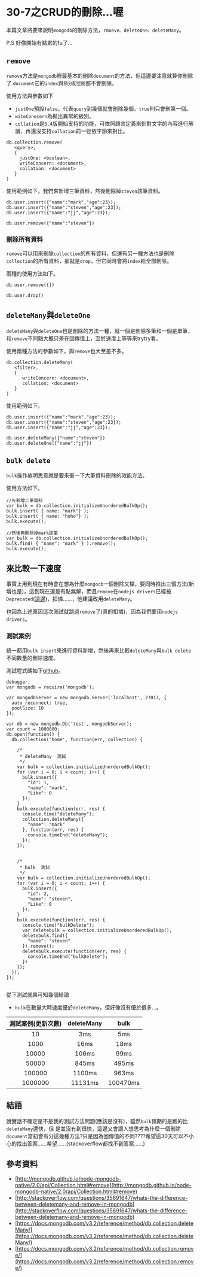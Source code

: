 # 30-7之CRUD的刪除…喔

本篇文章將要來說明`mongodb`的刪除方法，`rmoeve、deleteOne、deleteMany`。

P.S 好像開始有點累的fu了…

## `remove`
`remove`方法是`mongodb`裡最基本的刪除`document`的方法，但這邊要注意就算你刪除了
`document`它的`index`與`預分配空間`都不會刪除。

使用方法與參數如下

* `justOne`預設`false`，代表`query`到幾個就會刪除幾個，`true`則只會刪第一個。
* `witeConecern`為拋出異常的級別。
* `collation`是`3.4`版開始支持的功能，可依照語言定義來針對文字的內容進行解讀，再還沒支持`collation`前一徑依字節來對比。

```
db.collection.remove(
   <query>,
   {
     justOne: <boolean>,
     writeConcern: <document>,
     collation: <document>
   }
)
```

使用範例如下，我們來新增三筆資料，然後刪除掉`steven`該筆資料。

```
db.user.insert({"name":"mark","age":23});
db.user.insert({"name":"steven","age":23});
db.user.insert({"name":"jj","age":23});

db.user.remove({"name":"steven"})

```


### 刪除所有資料
`remove`可以用來刪除`collection`的所有資料，但還有另一種方法也是刪除`collection`的所有資料，那就是`drop`，但它同時會將`index`給全部刪除。

兩種的使用方法如下。

```
db.user.remove({})

db.user.drop()

```

## `deleteMany`與`deleteOne`
`deleteMany`與`deleteOne`也是刪除的方法一種，就一個是刪除多筆和一個是單筆，和`remove`不同點大概只差在回傳值上，至於速度上等等來trytry看。

使用兩種方法的參數如下，與`remove`也大至差不多。

```
db.collection.deleteMany(
   <filter>,
   {
      writeConcern: <document>,
      collation: <document>
   }
)
```
使用範例如下。

```
db.user.insert({"name":"mark","age":23});
db.user.insert({"name":"steven","age":23});
db.user.insert({"name":"jj","age":23});

db.user.deleteMany({"name":"steven"})
db.user.deleteOne({"name":"jj"})

```

## `bulk delete`
`bulk`操作故明思意就是要來衝一下大筆資料刪除的效能方法。

使用方法如下。

```
//先新增二筆資料
var bulk = db.collection.initializeUnorderedBulkOp();
bulk.insert( { name: "mark"} );
bulk.insert( { name: "hoho"} );
bulk.execute();

//然後再刪除掉mark該筆
var bulk = db.collection.initializeUnorderedBulkOp();
bulk.find( { "name": "mark" } ).remove();
bulk.execute();

```

## 來比較一下速度
事實上用到現在有時會在想為什麼`mongodb`一個刪除文檔，要同時推出三個方法(新增也是)，這到現在還是有點無解，而且`remove`在`nodejs drivers`已經被`Deprecated`([這邊](http://mongodb.github.io/node-mongodb-native/2.0/api/Collection.html#remove))，扣憐……，他建議改用`deleteMany`。

也因為上述原因這次測試就跳過`remove`了(真的扣憐)，因為我們要用`nodejs drivers`。

### 測試案例
統一都用`bulk insert`來進行資料新增，然後再來比較`deleteMany`與`bulk delete`不同數量的刪除速度。

測試程式碼如下[github](https://github.com/h091237557/30-MongoDB/tree/master/Test/30-7)。

```
debugger;
var mongodb = require('mongodb');

var mongodbServer = new mongodb.Server('localhost', 27017, {
  auto_reconnect: true,
  poolSize: 10
});

var db = new mongodb.Db('test', mongodbServer);
var count = 1000000;
db.open(function() {
  db.collection('home', function(err, collection) {

    /*
     * deleteMany  測試 
     */
    var bulk = collection.initializeUnorderedBulkOp();
    for (var i = 0; i < count; i++) {
      bulk.insert({
        "id": 1,
        "name": "mark",
        "Like": 0
      });
    }
    bulk.execute(function(err, res) {
      console.time("deleteMany");
      collection.deleteMany({
        "name": "mark"
      }, function(err, res) {
        console.timeEnd("deleteMany");
      });
    });


    /*
     * bulk  測試 
     */
    var bulk = collection.initializeUnorderedBulkOp();
    for (var i = 0; i < count; i++) {
      bulk.insert({
        "id": 2,
        "name": "steven",
        "Like": 0
      });
    }
    bulk.execute(function(err, res) {
      console.time("bulkDelete");
      var deletebulk = collection.initializeUnorderedBulkOp();
      deletebulk.find({
        "name": "steven"
      }).remove();
      deletebulk.execute(function(err, res) {
        console.timeEnd("bulkDelete");
      })
    });
  });
});


```
從下測試就果可知幾個結論

* `bulk`在數量大時速度優於`deleteMany`，但好像沒有優於很多…。

| 測試案例(更新次數)       | deleteMany           | bulk  |
| :-------------: |:-------------:| :-----:|
| 10      | 3ms | 5ms |
| 1000      | 16ms      |   18ms |
| 10000 | 106ms      |    99ms |
| 50000 | 845ms      |    495ms |
| 100000 | 1100ms      |    963ms |
| 1000000 | 11131ms      |    100470ms |

## 結語
說實話不確定是不是我的測試方法問題(應該是沒有)，雖然`bulk`預期的是跑的比`deleteMany`還快，但
是並沒有到很快，這邊又會讓人想思考為什麼一個刪除`document`當初會有分這幾種方法?只是因為回傳值的不同????希望這30天可以不小心的找出答案……希望……(stackoverflow都找不到答案……)

## 參考資料
* [http://mongodb.github.io/node-mongodb-native/2.0/api/Collection.html#remove](http://mongodb.github.io/node-mongodb-native/2.0/api/Collection.html#remove)
* [http://stackoverflow.com/questions/35691647/whats-the-difference-between-deletemany-and-remove-in-mongodb](http://stackoverflow.com/questions/35691647/whats-the-difference-between-deletemany-and-remove-in-mongodb)
* [https://docs.mongodb.com/v3.2/reference/method/db.collection.deleteMany/](https://docs.mongodb.com/v3.2/reference/method/db.collection.deleteMany/)
* [https://docs.mongodb.com/v3.2/reference/method/db.collection.remove/](https://docs.mongodb.com/v3.2/reference/method/db.collection.remove/)






